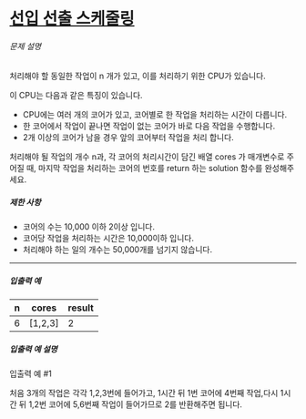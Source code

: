 # [선입 선출 스케줄링](https://school.programmers.co.kr/learn/courses/30/lessons/12920)


###### 문제 설명


처리해야 할 동일한 작업이 n 개가 있고, 이를 처리하기 위한 CPU가 있습니다.


이 CPU는 다음과 같은 특징이 있습니다.


* CPU에는 여러 개의 코어가 있고, 코어별로 한 작업을 처리하는 시간이 다릅니다.
* 한 코어에서 작업이 끝나면 작업이 없는 코어가 바로 다음 작업을 수행합니다.
* 2개 이상의 코어가 남을 경우 앞의 코어부터 작업을 처리 합니다.


처리해야 될 작업의 개수 n과, 각 코어의 처리시간이 담긴 배열 cores 가 매개변수로 주어질 때, 마지막 작업을 처리하는 코어의 번호를 return 하는 solution 함수를 완성해주세요.


##### 제한 사항


* 코어의 수는 10,000 이하 2이상 입니다.
* 코어당 작업을 처리하는 시간은 10,000이하 입니다.
* 처리해야 하는 일의 개수는 50,000개를 넘기지 않습니다.




---


##### 입출력 예




| n | cores | result |
| --- | --- | --- |
| 6 | \[1,2,3] | 2 |


##### 입출력 예 설명


입출력 예 \#1  

처음 3개의 작업은 각각 1,2,3번에 들어가고, 1시간 뒤 1번 코어에 4번째 작업,다시 1시간 뒤 1,2번 코어에 5,6번째 작업이 들어가므로 2를 반환해주면 됩니다.



